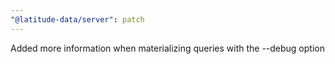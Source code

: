 ```yaml
---
"@latitude-data/server": patch
---
```


Added more information when materializing queries with the --debug option

